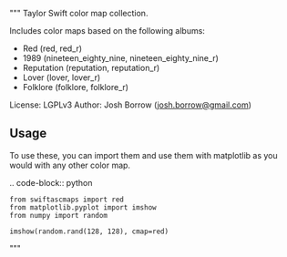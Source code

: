 """
Taylor Swift color map collection.

Includes color maps based on the following albums:

+ Red (red, red_r)
+ 1989 (nineteen_eighty_nine, nineteen_eighty_nine_r)
+ Reputation (reputation, reputation_r)
+ Lover (lover, lover_r)
+ Folklore (folklore, folklore_r)

License: LGPLv3
Author: Josh Borrow (josh.borrow@gmail.com)

Usage
-----

To use these, you can import them and use them
with matplotlib as you would with any other color map.

.. code-block:: python

    from swiftascmaps import red
    from matplotlib.pyplot import imshow
    from numpy import random

    imshow(random.rand(128, 128), cmap=red)

"""